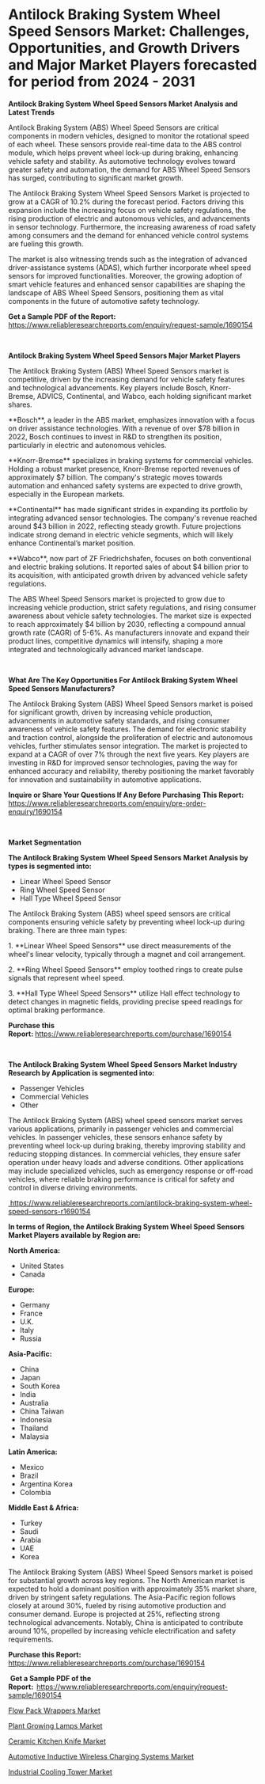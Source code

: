 <p><h1>Antilock Braking System Wheel Speed Sensors Market: Challenges, Opportunities, and Growth Drivers and Major Market Players forecasted for period from 2024 - 2031</h1></p><p><strong>Antilock Braking System Wheel Speed Sensors Market Analysis and Latest Trends</strong></p>
<p><p>Antilock Braking System (ABS) Wheel Speed Sensors are critical components in modern vehicles, designed to monitor the rotational speed of each wheel. These sensors provide real-time data to the ABS control module, which helps prevent wheel lock-up during braking, enhancing vehicle safety and stability. As automotive technology evolves toward greater safety and automation, the demand for ABS Wheel Speed Sensors has surged, contributing to significant market growth.</p><p>The Antilock Braking System Wheel Speed Sensors Market is projected to grow at a CAGR of 10.2% during the forecast period. Factors driving this expansion include the increasing focus on vehicle safety regulations, the rising production of electric and autonomous vehicles, and advancements in sensor technology. Furthermore, the increasing awareness of road safety among consumers and the demand for enhanced vehicle control systems are fueling this growth. </p><p>The market is also witnessing trends such as the integration of advanced driver-assistance systems (ADAS), which further incorporate wheel speed sensors for improved functionalities. Moreover, the growing adoption of smart vehicle features and enhanced sensor capabilities are shaping the landscape of ABS Wheel Speed Sensors, positioning them as vital components in the future of automotive safety technology.</p></p>
<p><strong>Get a Sample PDF of the Report:&nbsp;</strong> <a href="https://www.reliableresearchreports.com/enquiry/request-sample/1690154?utm_campaign=32&utm_medium=2&utm_source=Github&utm_content=ia&utm_term=17102024&utm_id=antilock-braking-system-wheel-speed-sensors">https://www.reliableresearchreports.com/enquiry/request-sample/1690154</a></p>
<p>&nbsp;</p>
<p><strong>Antilock Braking System Wheel Speed Sensors Major Market Players</strong></p>
<p><p>The Antilock Braking System (ABS) Wheel Speed Sensors market is competitive, driven by the increasing demand for vehicle safety features and technological advancements. Key players include Bosch, Knorr-Bremse, ADVICS, Continental, and Wabco, each holding significant market shares.</p><p>**Bosch**, a leader in the ABS market, emphasizes innovation with a focus on driver assistance technologies. With a revenue of over $78 billion in 2022, Bosch continues to invest in R&D to strengthen its position, particularly in electric and autonomous vehicles.</p><p>**Knorr-Bremse** specializes in braking systems for commercial vehicles. Holding a robust market presence, Knorr-Bremse reported revenues of approximately $7 billion. The company's strategic moves towards automation and enhanced safety systems are expected to drive growth, especially in the European markets.</p><p>**Continental** has made significant strides in expanding its portfolio by integrating advanced sensor technologies. The company's revenue reached around $43 billion in 2022, reflecting steady growth. Future projections indicate strong demand in electric vehicle segments, which will likely enhance Continental’s market position.</p><p>**Wabco**, now part of ZF Friedrichshafen, focuses on both conventional and electric braking solutions. It reported sales of about $4 billion prior to its acquisition, with anticipated growth driven by advanced vehicle safety regulations.</p><p>The ABS Wheel Speed Sensors market is projected to grow due to increasing vehicle production, strict safety regulations, and rising consumer awareness about vehicle safety technologies. The market size is expected to reach approximately $4 billion by 2030, reflecting a compound annual growth rate (CAGR) of 5-6%. As manufacturers innovate and expand their product lines, competitive dynamics will intensify, shaping a more integrated and technologically advanced market landscape.</p></p>
<p>&nbsp;</p>
<p><strong>What Are The Key Opportunities For Antilock Braking System Wheel Speed Sensors Manufacturers?</strong></p>
<p><p>The Antilock Braking System (ABS) Wheel Speed Sensors market is poised for significant growth, driven by increasing vehicle production, advancements in automotive safety standards, and rising consumer awareness of vehicle safety features. The demand for electronic stability and traction control, alongside the proliferation of electric and autonomous vehicles, further stimulates sensor integration. The market is projected to expand at a CAGR of over 7% through the next five years. Key players are investing in R&D for improved sensor technologies, paving the way for enhanced accuracy and reliability, thereby positioning the market favorably for innovation and sustainability in automotive applications.</p></p>
<p><strong>Inquire or Share Your Questions If Any Before Purchasing This Report:</strong> <a href="https://www.reliableresearchreports.com/enquiry/pre-order-enquiry/1690154?utm_campaign=32&utm_medium=2&utm_source=Github&utm_content=ia&utm_term=17102024&utm_id=antilock-braking-system-wheel-speed-sensors">https://www.reliableresearchreports.com/enquiry/pre-order-enquiry/1690154</a></p>
<p>&nbsp;</p>
<p><strong>Market Segmentation</strong></p>
<p><strong>The Antilock Braking System Wheel Speed Sensors Market Analysis by types is segmented into:</strong></p>
<p><ul><li>Linear Wheel Speed Sensor</li><li>Ring Wheel Speed Sensor</li><li>Hall Type Wheel Speed Sensor</li></ul></p>
<p><p>The Antilock Braking System (ABS) wheel speed sensors are critical components ensuring vehicle safety by preventing wheel lock-up during braking. There are three main types: </p><p>1. **Linear Wheel Speed Sensors** use direct measurements of the wheel's linear velocity, typically through a magnet and coil arrangement.</p><p>2. **Ring Wheel Speed Sensors** employ toothed rings to create pulse signals that represent wheel speed.</p><p>3. **Hall Type Wheel Speed Sensors** utilize Hall effect technology to detect changes in magnetic fields, providing precise speed readings for optimal braking performance.</p></p>
<p><strong>Purchase this Report:&nbsp;</strong><a href="https://www.reliableresearchreports.com/purchase/1690154?utm_campaign=32&utm_medium=2&utm_source=Github&utm_content=ia&utm_term=17102024&utm_id=antilock-braking-system-wheel-speed-sensors">https://www.reliableresearchreports.com/purchase/1690154</a></p>
<p>&nbsp;</p>
<p><strong>The Antilock Braking System Wheel Speed Sensors Market Industry Research by Application is segmented into:</strong></p>
<p><ul><li>Passenger Vehicles</li><li>Commercial Vehicles</li><li>Other</li></ul></p>
<p><p>The Antilock Braking System (ABS) wheel speed sensors market serves various applications, primarily in passenger vehicles and commercial vehicles. In passenger vehicles, these sensors enhance safety by preventing wheel lock-up during braking, thereby improving stability and reducing stopping distances. In commercial vehicles, they ensure safer operation under heavy loads and adverse conditions. Other applications may include specialized vehicles, such as emergency response or off-road vehicles, where reliable braking performance is critical for safety and control in diverse driving environments.</p></p>
<p><a href="https://www.reliableresearchreports.com/antilock-braking-system-wheel-speed-sensors-r1690154?utm_campaign=32&utm_medium=2&utm_source=Github&utm_content=ia&utm_term=17102024&utm_id=antilock-braking-system-wheel-speed-sensors">&nbsp;https://www.reliableresearchreports.com/antilock-braking-system-wheel-speed-sensors-r1690154</a></p>
<p><strong>In terms of Region, the Antilock Braking System Wheel Speed Sensors Market Players available by Region are:</strong></p>
<p>
    <p> <strong> North America: </strong>
        <ul>
            <li>United States</li>
            <li>Canada</li>
        </ul>
        </p> 
    <p> <strong> Europe: </strong>
        <ul>
            <li>Germany</li>
            <li>France</li>
            <li>U.K.</li>
            <li>Italy</li>
            <li>Russia</li>
        </ul>
        </p> 
    <p> <strong> Asia-Pacific: </strong>
        <ul>
            <li>China</li>
            <li>Japan</li>
            <li>South Korea</li>
            <li>India</li>
            <li>Australia</li>
            <li>China Taiwan</li>
            <li>Indonesia</li>
            <li>Thailand</li>
            <li>Malaysia</li>
        </ul>
        </p> 
    <p> <strong> Latin America: </strong>
        <ul>
            <li>Mexico</li>
            <li>Brazil</li>
            <li>Argentina Korea</li>
            <li>Colombia</li>
        </ul>
        </p> 
    <p> <strong> Middle East & Africa: </strong>
        <ul>
            <li>Turkey</li>
            <li>Saudi</li>
            <li>Arabia</li>
            <li>UAE</li>
            <li>Korea</li>
        </ul>
    </p>
    </p>
<p><p>The Antilock Braking System (ABS) Wheel Speed Sensors market is poised for substantial growth across key regions. The North American market is expected to hold a dominant position with approximately 35% market share, driven by stringent safety regulations. The Asia-Pacific region follows closely at around 30%, fueled by rising automotive production and consumer demand. Europe is projected at 25%, reflecting strong technological advancements. Notably, China is anticipated to contribute around 10%, propelled by increasing vehicle electrification and safety requirements.</p></p>
<p><strong>Purchase this Report: </strong><a href="https://www.reliableresearchreports.com/purchase/1690154?utm_campaign=32&utm_medium=2&utm_source=Github&utm_content=ia&utm_term=17102024&utm_id=antilock-braking-system-wheel-speed-sensors">https://www.reliableresearchreports.com/purchase/1690154</a></p>
<p>&nbsp;<strong>Get a Sample PDF of the Report:&nbsp;&nbsp;</strong><a href="https://www.reliableresearchreports.com/enquiry/request-sample/1690154?utm_campaign=32&utm_medium=2&utm_source=Github&utm_content=ia&utm_term=17102024&utm_id=antilock-braking-system-wheel-speed-sensors">https://www.reliableresearchreports.com/enquiry/request-sample/1690154</a></p>
<p><strong></strong></p>
<p><p><a href="https://github.com/fendtankandh/Market-Research-Report-List-1/blob/main/flow-pack-wrappers-market.md?utm_campaign=32&utm_medium=2&utm_source=Github&utm_content=ia&utm_term=17102024&utm_id=antilock-braking-system-wheel-speed-sensors">Flow Pack Wrappers Market</a></p><p><a href="https://issuu.com/reportprime-2/docs/plant-growing-lamps-market-size-203_5571fa11727794?utm_campaign=32&utm_medium=2&utm_source=Github&utm_content=ia&utm_term=17102024&utm_id=antilock-braking-system-wheel-speed-sensors">Plant Growing Lamps Market</a></p><p><a href="https://www.linkedin.com/pulse/ceramic-kitchen-knife-market-outlook-forecast-from-2024-2ojpf?utm_campaign=32&utm_medium=2&utm_source=Github&utm_content=ia&utm_term=17102024&utm_id=antilock-braking-system-wheel-speed-sensors">Ceramic Kitchen Knife Market</a></p><p><a href="https://github.com/catusaesianou/Market-Research-Report-List-1/blob/main/automotive-inductive-wireless-charging-systems-market.md?utm_campaign=32&utm_medium=2&utm_source=Github&utm_content=ia&utm_term=17102024&utm_id=antilock-braking-system-wheel-speed-sensors">Automotive Inductive Wireless Charging Systems Market</a></p><p><a href="https://issuu.com/reportprime-2/docs/industrial-cooling-tower-market-siz_676f9b67d79d14?utm_campaign=32&utm_medium=2&utm_source=Github&utm_content=ia&utm_term=17102024&utm_id=antilock-braking-system-wheel-speed-sensors">Industrial Cooling Tower Market</a></p></p>